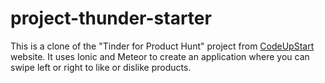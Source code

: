 # project-thunder-starter
This is a clone of the "Tinder for Product Hunt" project from [CodeUpStart](http://wwww.codeupstart.com) website. It uses Ionic and Meteor to create an application where you can swipe left or right to like or dislike products.
